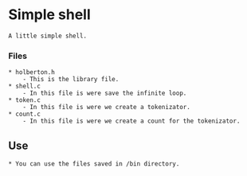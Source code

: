 # Simple shell
	A little simple shell.
### Files
	* holberton.h
		- This is the library file.
	* shell.c
		- In this file is were save the infinite loop.
	* token.c
		- In this file is were we create a tokenizator.
	* count.c
		- In this file is were we create a count for the tokenizator.
## Use
	* You can use the files saved in /bin directory.